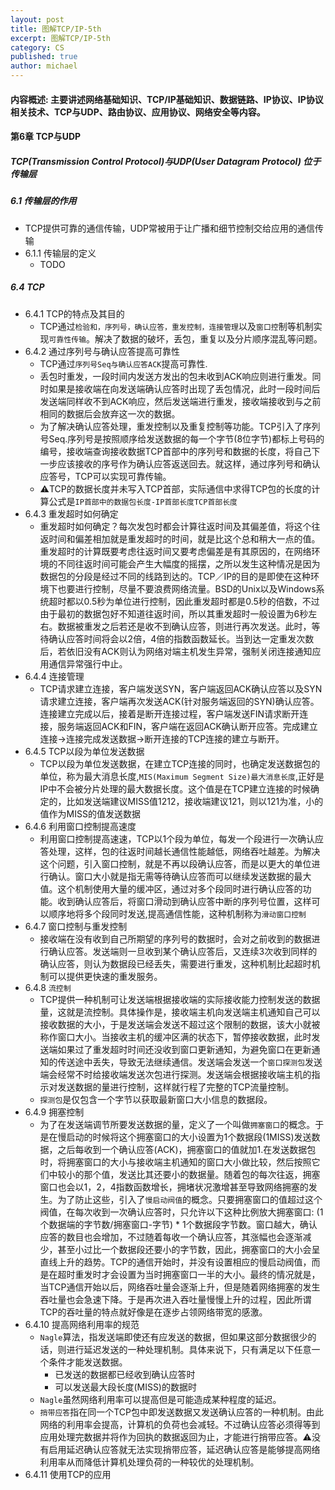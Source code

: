 ```yaml
---
layout: post
title: 图解TCP/IP-5th
excerpt: 图解TCP/IP-5th
category: CS
published: true
author: michael
---
```


#### 内容概述: 主要讲述网络基础知识、TCP/IP基础知识、数据链路、IP协议、IP协议相关技术、TCP与UDP、路由协议、应用协议、网络安全等内容。

#### 第6章 TCP与UDP
##### TCP(Transmission Control Protocol)与UDP(User Datagram Protocol) 位于传输层

##### 6.1 传输层的作用

- TCP提供可靠的通信传输，UDP常被用于让广播和细节控制交给应用的通信传输
- 6.1.1 传输层的定义
  - TODO

##### 6.4 TCP

- 6.4.1 TCP的特点及其目的
  - TCP通过`检验和，序列号，确认应答，重发控制，连接管理`以及`窗口控`制等机制实现`可靠性传输`。解决了数据的破坏，丢包，重复以及分片顺序混乱等问题。
- 6.4.2 通过序列号与确认应答提高可靠性
  - TCP通过`序列号Seq与确认应答ACK`提高可靠性.
  - 丢包时重发，一段时间内发送方发出的包未收到ACK响应则进行重发。同时如果是接收端在向发送端确认应答时出现了丢包情况，此时一段时间后发送端同样收不到ACK响应，然后发送端进行重发，接收端接收到与之前相同的数据后会放弃这一次的数据。
  - 为了解决确认应答处理，重发控制以及重复控制等功能。TCP引入了序列号Seq.序列号是按照顺序给发送数据的每一个字节(8位字节)都标上号码的编号，接收端查询接收数据TCP首部中的序列号和数据的长度，将自己下一步应该接收的序号作为确认应答返送回去。就这样，通过序列号和确认应答号，TCP可以实现可靠传输。
  - ⚠️TCP的数据长度并未写入TCP首部，实际通信中求得TCP包的长度的计算公式是`IP首部中的数据包长度-IP首部长度TCP首部长度`
- 6.4.3 重发超时如何确定
  - 重发超时如何确定？每次发包时都会计算往返时间及其偏差值，将这个往返时间和偏差相加就是重发超时的时间，就是比这个总和稍大一点的值。重发超时的计算既要考虑往返时间又要考虑偏差是有其原因的，在网络环境的不同往返时间可能会产生大幅度的摇摆，之所以发生这种情况是因为数据包的分段是经过不同的线路到达的。TCP／IP的目的是即使在这种环境下也要进行控制，尽量不要浪费网络流量。BSD的Unix以及Windows系统超时都以0.5秒为单位进行控制，因此重发超时都是0.5秒的倍数，不过由于最初的数据包好不知道往返时间，所以其重发超时一般设置为6秒左右。数据被重发之后若还是收不到确认应答，则进行再次发送。此时，等待确认应答时间将会以2倍，4倍的指数函数延长。当到达一定重发次数后，若依旧没有ACK则认为网络对端主机发生异常，强制关闭连接通知应用通信异常强行中止。
- 6.4.4 连接管理
  - TCP请求建立连接，客户端发送SYN，客户端返回ACK确认应答以及SYN请求建立连接，客户端再次发送ACK(针对服务端返回的SYN)确认应答。连接建立完成以后，接着是断开连接过程，客户端发送FIN请求断开连接，服务端返回ACK和FIN，客户端在返回ACK确认断开应答。完成建立连接->连接完成发送数据->断开连接的TCP连接的建立与断开。
- 6.4.5 TCP以段为单位发送数据
  - TCP以段为单位发送数据，在建立TCP连接的同时，也确定发送数据包的单位，称为最大消息长度,`MIS(Maximum Segment Size)最大消息长度`,正好是IP中不会被分片处理的最大数据长度。这个值是在TCP建立连接的时候确定的，比如发送端建议MISS值1212，接收端建议121，则以121为准，小的值作为MISS的值发送数据
- 6.4.6 利用窗口控制提高速度
  - 利用窗口控制提高速速，TCP以1个段为单位，每发一个段进行一次确认应答处理，这样，包的往返时间越长通信性能越低，网络吞吐越差。为解决这个问题，引入窗口控制，就是不再以段确认应答，而是以更大的单位进行确认。窗口大小就是指无需等待确认应答而可以继续发送数据的最大值。这个机制使用大量的缓冲区，通过对多个段同时进行确认应答的功能。收到确认应答后，将窗口滑动到确认应答中断的序列号位置，这样可以顺序地将多个段同时发送,提高通信性能，这种机制称为`滑动窗口控制`
- 6.4.7 窗口控制与重发控制
  - 接收端在没有收到自己所期望的序列号的数据时，会对之前收到的数据进行确认应答。发送端则一旦收到某个确认应答后，又连续3次收到同样的确认应答，则认为数据段已经丢失，需要进行重发，这种机制比起超时机制可以提供更快速的重发服务。
- 6.4.8 `流控制`
  - TCP提供一种机制可让发送端根据接收端的实际接收能力控制发送的数据量，这就是流控制。具体操作是，接收端主机向发送端主机通知自己可以接收数据的大小，于是发送端会发送不超过这个限制的数据，该大小就被称作窗口大小。当接收主机的缓冲区满的状态下，暂停接收数据，此时发送端如果过了重发超时时间还没收到窗口更新通知，为避免窗口在更新通知的传送途中丢失，导致无法继续通信。发送端会发送一个`窗口探测包`发送端会经常不时给接收端发送次包进行探测。发送端会根据接收端主机的指示对发送数据的量进行控制，这样就行程了完整的TCP流量控制。
  - `探测包`是仅包含一个字节以获取最新窗口大小信息的数据段。
- 6.4.9 拥塞控制
  - 为了在发送端调节所要发送数据的量，定义了一个叫做`拥塞窗口`的概念。于是在慢启动的时候将这个拥塞窗口的大小设置为1个数据段(1MISS)发送数据，之后每收到一个确认应答(ACK)，拥塞窗口的值就加1.在发送数据包时，将拥塞窗口的大小与接收端主机通知的窗口大小做比较，然后按照它们中较小的那个值，发送比其还要小的数据量。随着包的每次往返，拥塞窗口也会以1，2，4指数函数增长，拥堵状况激增甚至导致网络拥塞的发生。为了防止这些，引入了`慢启动阀值`的概念。只要拥塞窗口的值超过这个阀值，在每次收到一次确认应答时，只允许以下这种比例放大拥塞窗口: (1个数据端的字节数/拥塞窗口-字节) * 1个数据段字节数。窗口越大，确认应答的数目也会增加，不过随着每收一个确认应答，其涨幅也会逐渐减少，甚至小过比一个数据段还要小的字节数，因此，拥塞窗口的大小会呈直线上升的趋势。TCP的通信开始时，并没有设置相应的慢启动阀值，而是在超时重发时才会设置为当时拥塞窗口一半的大小。最终的情况就是，当TCP通信开始以后，网络吞吐量会逐渐上升，但是随着网络拥塞的发生吞吐量也会急速下降。于是再次进入吞吐量慢慢上升的过程，因此所谓TCP的吞吐量的特点就好像是在逐步占领网络带宽的感激。
- 6.4.10 提高网络利用率的规范
  - `Nagle`算法，指发送端即使还有应发送的数据，但如果这部分数据很少的话，则进行延迟发送的一种处理机制。具体来说下，只有满足以下任意一个条件才能发送数据。
    - 已发送的数据都已经收到确认应答时
    - 可以发送最大段长度(MISS)的数据时
  - `Nagle`虽然网络利用率可以提高但是可能造成某种程度的延迟。
  - `捎带应答`指在同一个TCP包中即发送数据又发送确认应答的一种机制。由此网络的利用率会提高，计算机的负荷也会减轻。不过确认应答必须得等到应用处理完数据并将作为回执的数据返回为止，才能进行捎带应答。⚠️没有启用延迟确认应答就无法实现捎带应答，延迟确认应答是能够提高网络利用率从而降低计算机处理负荷的一种较优的处理机制。
- 6.4.11 使用TCP的应用
